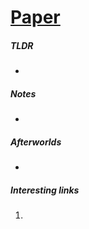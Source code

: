 # [Paper](https://arxiv.org)

##### TLDR



- ​

##### Notes

- ​

##### Afterworlds

- ​

##### Interesting links

1. ​